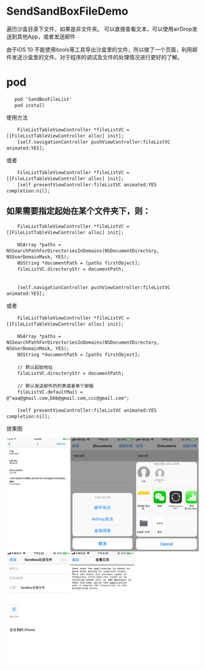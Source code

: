 # SendSandBoxFileDemo

遍历沙盒目录下文件，如果是非文件夹。
可以直接查看文本，可以使用airDrop发送到其他App，或者发送邮件

由于iOS 10 不能使用itools等工具导出沙盒里的文件，所以做了一个页面，利用邮件发送沙盒里的文件。对于程序的调试及文件的处理情况进行更好的了解。

# pod 
```
   pod 'SandBoxFileList'
   pod install
```

使用方法 
```objc
    FileListTableViewController *fileListVC = [[FileListTableViewController alloc] init];
    [self.navigationController pushViewController:fileListVC animated:YES];
```
或者
```objc
    FileListTableViewController *fileListVC = [[FileListTableViewController alloc] init];
    [self presentViewController:fileListVC animated:YES completion:nil];
```


## 如果需要指定起始在某个文件夹下，则：


```objc
    FileListTableViewController *fileListVC = [[FileListTableViewController alloc] init];

    NSArray *paths = NSSearchPathForDirectoriesInDomains(NSDocumentDirectory, NSUserDomainMask, YES);
    NSString *documentPath = [paths firstObject];
    fileListVC.directoryStr = documentPath;


    [self.navigationController pushViewController:fileListVC animated:YES];
```
或者
```objc
    FileListTableViewController *fileListVC = [[FileListTableViewController alloc] init];

    NSArray *paths = NSSearchPathForDirectoriesInDomains(NSDocumentDirectory, NSUserDomainMask, YES);
    NSString *documentPath = [paths firstObject];

    // 默认起始地址
    fileListVC.directoryStr = documentPath;

    // 默认发送邮件的列表或者单个邮箱
    fileListVC.defaultMail = @"aaa@gmail.com,bbb@gmail.com,ccc@gmail.com";

    [self presentViewController:fileListVC animated:YES completion:nil];
```

效果图

![image](./SnapImage/IMG_2389.PNG)
